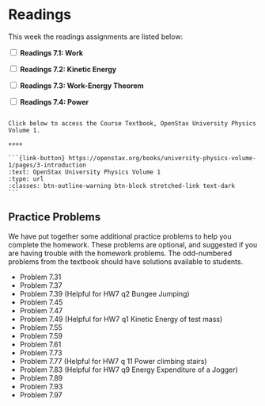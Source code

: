 # Readings

This week the readings assignments are listed below:

<label><input type="checkbox" id="week08_reading1" class="box"> **Readings 7.1: Work** </input></label> 

<label><input type="checkbox" id="week08_reading2" class="box"> **Readings 7.2: Kinetic Energy** </input></label> 

<label><input type="checkbox" id="week08_reading3" class="box"> **Readings 7.3: Work-Energy Theorem** </input></label> 

<label><input type="checkbox" id="week08_reading4" class="box"> **Readings 7.4: Power** </input></label> 

````{panels}

Click below to access the Course Textbook, OpenStax University Physics Volume 1.

++++ 

```{link-button} https://openstax.org/books/university-physics-volume-1/pages/3-introduction
:text: OpenStax University Physics Volume 1
:type: url
:classes: btn-outline-warning btn-block stretched-link text-dark
```
````

## Practice Problems

We have put together some additional practice problems to help you complete the homework.
These problems are optional, and suggested if you are having trouble with the homework problems.
The odd-numbered problems from the textbook should have solutions available to students.

- Problem 7.31
- Problem 7.37
- Problem 7.39 (Helpful for HW7 q2 Bungee Jumping)
- Problem 7.45
- Problem 7.47
- Problem 7.49 (Helpful for HW7 q1 Kinetic Energy of test mass)
- Problem 7.55
- Problem 7.59
- Problem 7.61
- Problem 7.73
- Problem 7.77 (Helpful for HW7 q 11 Power climbing stairs)
- Problem 7.83 (Helpful for HW7 q9 Energy Expenditure of a Jogger)
- Problem 7.89
- Problem 7.93
- Problem 7.97
